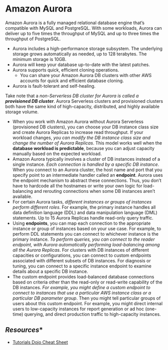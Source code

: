 # Amazon Aurora

Amazon Aurora is a fully managed relational database engine that’s compatible with MySQL and PostgreSQL. With some workloads, Aurora can deliver up to five times the throughput of MySQL and up to three times the throughput of PostgreSQL.
- Aurora includes a high-performance storage subsystem. The underlying storage grows automatically as needed, up to 128 terabytes. The minimum storage is 10GB.
- Aurora will keep your database up-to-date with the latest patches.
- Aurora supports quick, efficient cloning operations.
   - You can share your Amazon Aurora DB clusters with other AWS accounts for quick and efficient database cloning.
- Aurora is fault-tolerant and self-healing.

Take note that a _non-Serverless DB cluster for Aurora is called a **provisioned DB cluster**_. Aurora Serverless clusters and provisioned clusters both have the same kind of high-capacity, distributed, and highly available storage volume.
- When you work with Amazon Aurora without Aurora Serverless (provisioned DB clusters), you can choose your DB instance class size and create Aurora Replicas to increase read throughput. If your workload changes, *you can modify the DB instance class size and change the number of Aurora Replicas*. This model works well when the **database workload is predictable**, because you can adjust capacity manually based on the expected workload.
- Amazon Aurora typically involves a cluster of DB instances instead of a single instance. *Each connection is handled by a specific DB instance*. When you connect to an Aurora cluster, the host name and port that you specify point to an intermediate handler called an **endpoint**. Aurora uses the endpoint mechanism to abstract these connections. Thus, you don’t have to hardcode all the hostnames or write your own logic for load-balancing and rerouting connections when some DB instances aren’t available.
- For certain Aurora tasks, *different instances or groups of instances perform different roles*. For example, the primary instance handles all data definition language (DDL) and data manipulation language (DML) statements. Up to 15 Aurora Replicas handle read-only query traffic.
- Using **endpoints**, you can map each connection to the appropriate instance or group of instances based on your use case. For example, to perform DDL statements you can connect to whichever instance is the primary instance. *To perform queries, you can connect to the reader endpoint, with Aurora automatically performing load-balancing among all the Aurora Replicas*. For clusters with DB instances of different capacities or configurations, you can connect to custom endpoints associated with different subsets of DB instances. For diagnosis or tuning, you can connect to a specific instance endpoint to examine details about a specific DB instance.
- The custom endpoint provides load-balanced database connections based on criteria other than the read-only or read-write capability of the DB instances. *For example, you might define a custom endpoint to connect to instances that use a particular AWS instance class or a particular DB parameter group*. Then you might tell particular groups of users about this custom endpoint. For example, you might direct internal users to low-capacity instances for report generation or ad hoc (one-time) querying, and direct production traffic to high-capacity instances.

## *Resources**

- [Tutorials Dojo Cheat Sheet](https://tutorialsdojo.com/amazon-aurora/)